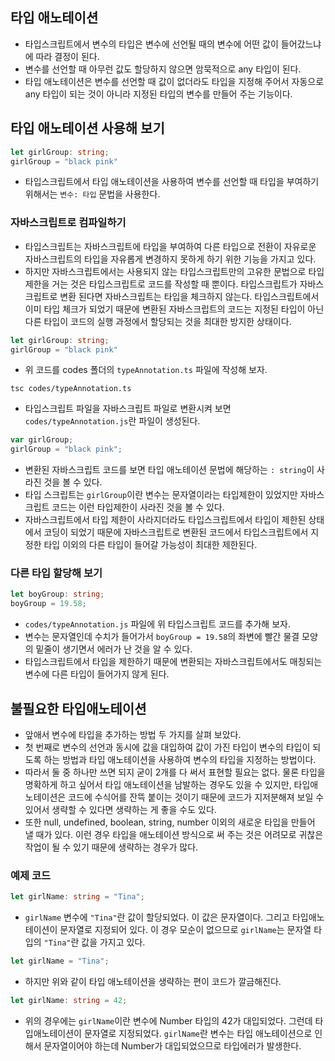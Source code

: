 ## 타입 애노테이션
- 타입스크립트에서 변수의 타입은 변수에 선언될 때의 변수에 어떤 값이 들어갔느냐에 따라 결정이 된다.
- 변수를 선언할 때 아무런 값도 할당하지 않으면 암묵적으로 any 타입이 된다.
- 타입 애노테이션은 변수를 선언할 때 값이 없더라도 타입을 지정해 주어서 자동으로 any 타입이 되는 것이 아니라 지정된 타입의 변수를 만들어 주는 기능이다.

## 타입 애노테이션 사용해 보기
```ts
let girlGroup: string;
girlGroup = "black pink"
```
- 타입스크립트에서 타입 애노테이션을 사용하여 변수를 선언할 때 타입을 부여하기 위해서는 `변수: 타입` 문법을 사용한다.

### 자바스크립트로 컴파일하기
- 타입스크립트는 자바스크립트에 타입을 부여하여 다른 타입으로 전환이 자유로운 자바스크립트의 타입을 자유롭게 변경하지 못하게 하기 위한 기능을 가지고 있다.
- 하지만 자바스크립트에서는 사용되지 않는 타입스크립트만의 고유한 문법으로 타입 제한을 거는 것은 타입스크립트로 코드를 작성할 때 뿐이다. 타입스크립트가 자바스크립트로 변환 된다면 자바스크립트는 타입을 체크하지 않는다. 타입스크립트에서 이미 타입 체크가 되었기 때문에 변환된 자바스크립트의 코드는 지정된 타입이 아닌 다른 타입이 코드의 실행 과정에서 할당되는 것을 최대한 방지한 상태이다.
```ts
let girlGroup: string;
girlGroup = "black pink"
```
- 위 코드를 codes 폴더의 `typeAnnotation.ts` 파일에 작성해 보자.
```
tsc codes/typeAnnotation.ts
```
- 타입스크립트 파일을 자바스크립트 파일로 변환시켜 보면 `codes/typeAnnotation.js`란 파일이 생성된다.
```js
var girlGroup;
girlGroup = "black pink";
```
- 변환된 자바스크립트 코드를 보면 타입 애노테이션 문법에 해당하는 `: string`이 사라진 것을 볼 수 있다.
- 타입 스크립트는 `girlGroup`이란 변수는 문자열이라는 타입제한이 있었지만 자바스크립트 코드는 이런 타입제한이 사라진 것을 볼 수 있다.
- 자바스크립트에서 타입 제한이 사라지더라도 타입스크립트에서 타입이 제한된 상태에서 코딩이 되었기 때문에 자바스크립트로 변환된 코드에서 타입스크립트에서 지정한 타입 이외의 다른 타입이 들어갈 가능성이 최대한 제한된다.

### 다른 타입 할당해 보기
```ts
let boyGroup: string;
boyGroup = 19.58;
```
- `codes/typeAnnotation.js` 파일에 위 타입스크립트 코드를 추가해 보자.
- 변수는 문자열인데 수치가 들어가서 `boyGroup = 19.58`의 좌변에 빨간 물결 모양의 밑줄이 생기면서 에러가 난 것을 알 수 있다.
- 타입스크립트에서 타입을 제한하기 때문에 변환되는 자바스크립트에서도 매칭되는 변수에 다른 타입이 들어가지 않게 된다.


## 불필요한 타입애노테이션
- 앞애서 변수에 타입을 추가하는 방법 두 가지를 살펴 보았다.
- 첫 번째로 변수의 선언과 동시에 값을 대입하여 값이 가진 타입이 변수의 타입이 되도록 하는 방법과 타입 애노테이션을 사용하여 변수의 타입을 지정하는 방법이다.
- 따라서 둘 중 하나만 쓰면 되지 굳이 2개를 다 써서 표현할 필요는 없다. 물론 타입을 명확하게 하고 싶어서 타입 애노테이션을 남발하는 경우도 있을 수 있지만, 타입애노테이션은 코드에 수식어를 잔뜩 붙이는 것이기 때문에 코드가 지저분해져 보일 수 있어서 생략할 수 있다면 생략하는 게 좋을 수도 있다. 
- 또한 null, undefined, boolean, string, number 이외의 새로운 타입을 만들어 낼 때가 있다. 이런 경우 타입을 애노테이션 방식으로 써 주는 것은 어려모로 귀찮은 작업이 될 수 있기 때문에 생략하는 경우가 많다.

### 예제 코드
```ts
let girlName: string = "Tina";
```
- `girlName` 변수에 `"Tina"`란 값이 할당되었다. 이 값은 문자열이다. 그리고 타입애노테이션이 문자열로 지정되어 있다. 이 경우 모순이 없으므로 `girlName`는 문자열 타입의 `"Tina"`란 값을 가지고 있다.

```ts
let girlName = "Tina";
```
- 하지만 위와 같이 타입 애노테이션을 생략하는 편이 코드가 깔금해진다.

```ts
let girlName: string = 42;
```
- 위의 경우에는 `girlName`이란 변수에 Number 타입의 42가 대입되었다. 그런데 타입애노테이션이 문자열로 지정되었다. `girlName`란 변수는 타입 애노테이션으로 인해서 문자열이어야 하는데 Number가 대입되었으므로 타입에러가 발생한다.
